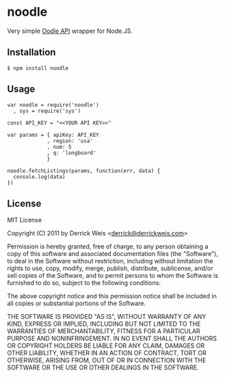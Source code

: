 # noodle

Very simple [Oodle API](http://developer.oodle.com/) wrapper for Node.JS.

## Installation

    $ npm install noodle

## Usage 

    var noodle = require('noodle')
      , sys = require('sys')

    const API_KEY = "<<YOUR API KEY>>"

    var params = { apiKey: API_KEY
                 , region: 'usa'
                 , num: 5
                 , q: 'longboard'
                 }

    noodle.fetchListings(params, function(err, data) {
      console.log(data)
    })

## License

MIT License

Copyright (C) 2011 by Derrick Weis &lt;derrick@derrickweis.com&gt;

Permission is hereby granted, free of charge, to any person obtaining a copy
of this software and associated documentation files (the "Software"), to deal
in the Software without restriction, including without limitation the rights
to use, copy, modify, merge, publish, distribute, sublicense, and/or sell
copies of the Software, and to permit persons to whom the Software is
furnished to do so, subject to the following conditions:

The above copyright notice and this permission notice shall be included in
all copies or substantial portions of the Software.

THE SOFTWARE IS PROVIDED "AS IS", WITHOUT WARRANTY OF ANY KIND, EXPRESS OR
IMPLIED, INCLUDING BUT NOT LIMITED TO THE WARRANTIES OF MERCHANTABILITY,
FITNESS FOR A PARTICULAR PURPOSE AND NONINFRINGEMENT. IN NO EVENT SHALL THE
AUTHORS OR COPYRIGHT HOLDERS BE LIABLE FOR ANY CLAIM, DAMAGES OR OTHER
LIABILITY, WHETHER IN AN ACTION OF CONTRACT, TORT OR OTHERWISE, ARISING FROM,
OUT OF OR IN CONNECTION WITH THE SOFTWARE OR THE USE OR OTHER DEALINGS IN
THE SOFTWARE.
